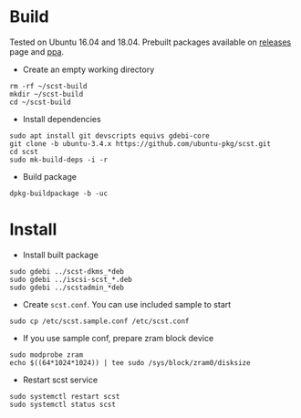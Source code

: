 # Build

Tested on Ubuntu 16.04 and 18.04. Prebuilt packages available on [releases](https://github.com/ubuntu-pkg/scst/releases) page and [ppa](https://launchpad.net/~scst/+archive/ubuntu/3.4.x).

* Create an empty working directory
 ```
rm -rf ~/scst-build
mkdir ~/scst-build
cd ~/scst-build
 ```

* Install dependencies
 ```
sudo apt install git devscripts equivs gdebi-core
git clone -b ubuntu-3.4.x https://github.com/ubuntu-pkg/scst.git
cd scst
sudo mk-build-deps -i -r
 ```

* Build package
 ```
dpkg-buildpackage -b -uc
 ```

# Install

* Install built package
 ```
sudo gdebi ../scst-dkms_*deb
sudo gdebi ../iscsi-scst_*.deb
sudo gdebi ../scstadmin_*deb
 ```
 
* Create `scst.conf`. You can use included sample to start
 ```
sudo cp /etc/scst.sample.conf /etc/scst.conf
 ```

* If you use sample conf, prepare zram block device
 ```
sudo modprobe zram
echo $((64*1024*1024)) | tee sudo /sys/block/zram0/disksize
 ```

* Restart scst service
 ```
sudo systemctl restart scst
sudo systemctl status scst
 ```

